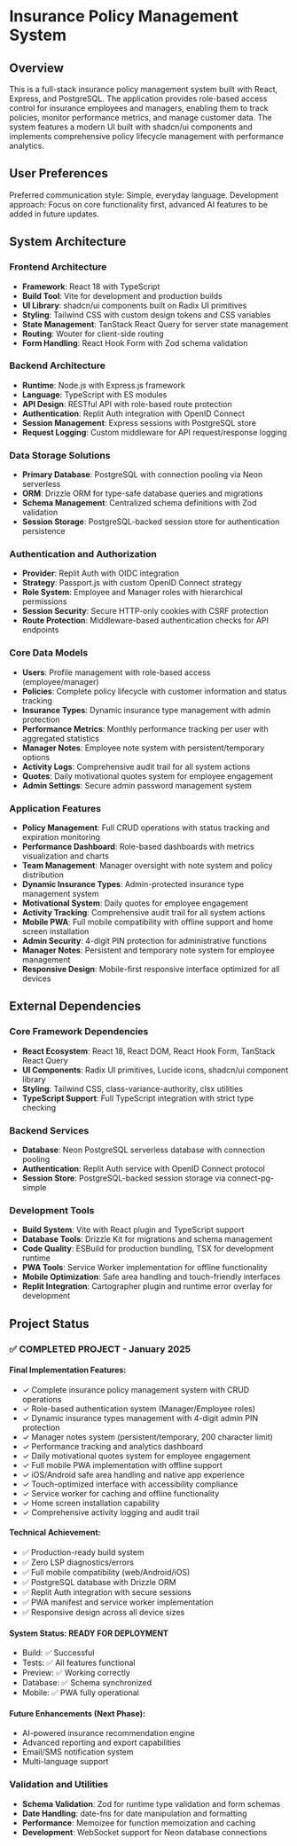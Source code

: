 # Insurance Policy Management System

## Overview

This is a full-stack insurance policy management system built with React, Express, and PostgreSQL. The application provides role-based access control for insurance employees and managers, enabling them to track policies, monitor performance metrics, and manage customer data. The system features a modern UI built with shadcn/ui components and implements comprehensive policy lifecycle management with performance analytics.

## User Preferences

Preferred communication style: Simple, everyday language.
Development approach: Focus on core functionality first, advanced AI features to be added in future updates.

## System Architecture

### Frontend Architecture
- **Framework**: React 18 with TypeScript
- **Build Tool**: Vite for development and production builds
- **UI Library**: shadcn/ui components built on Radix UI primitives
- **Styling**: Tailwind CSS with custom design tokens and CSS variables
- **State Management**: TanStack React Query for server state management
- **Routing**: Wouter for client-side routing
- **Form Handling**: React Hook Form with Zod schema validation

### Backend Architecture
- **Runtime**: Node.js with Express.js framework
- **Language**: TypeScript with ES modules
- **API Design**: RESTful API with role-based route protection
- **Authentication**: Replit Auth integration with OpenID Connect
- **Session Management**: Express sessions with PostgreSQL store
- **Request Logging**: Custom middleware for API request/response logging

### Data Storage Solutions
- **Primary Database**: PostgreSQL with connection pooling via Neon serverless
- **ORM**: Drizzle ORM for type-safe database queries and migrations
- **Schema Management**: Centralized schema definitions with Zod validation
- **Session Storage**: PostgreSQL-backed session store for authentication persistence

### Authentication and Authorization
- **Provider**: Replit Auth with OIDC integration
- **Strategy**: Passport.js with custom OpenID Connect strategy
- **Role System**: Employee and Manager roles with hierarchical permissions
- **Session Security**: Secure HTTP-only cookies with CSRF protection
- **Route Protection**: Middleware-based authentication checks for API endpoints

### Core Data Models
- **Users**: Profile management with role-based access (employee/manager)
- **Policies**: Complete policy lifecycle with customer information and status tracking
- **Insurance Types**: Dynamic insurance type management with admin protection
- **Performance Metrics**: Monthly performance tracking per user with aggregated statistics
- **Manager Notes**: Employee note system with persistent/temporary options
- **Activity Logs**: Comprehensive audit trail for all system actions
- **Quotes**: Daily motivational quotes system for employee engagement
- **Admin Settings**: Secure admin password management system

### Application Features
- **Policy Management**: Full CRUD operations with status tracking and expiration monitoring
- **Performance Dashboard**: Role-based dashboards with metrics visualization and charts
- **Team Management**: Manager oversight with note system and policy distribution
- **Dynamic Insurance Types**: Admin-protected insurance type management system
- **Motivational System**: Daily quotes for employee engagement
- **Activity Tracking**: Comprehensive audit trail for all system actions
- **Mobile PWA**: Full mobile compatibility with offline support and home screen installation
- **Admin Security**: 4-digit PIN protection for administrative functions
- **Manager Notes**: Persistent and temporary note system for employee management
- **Responsive Design**: Mobile-first responsive interface optimized for all devices

## External Dependencies

### Core Framework Dependencies
- **React Ecosystem**: React 18, React DOM, React Hook Form, TanStack React Query
- **UI Components**: Radix UI primitives, Lucide icons, shadcn/ui component library
- **Styling**: Tailwind CSS, class-variance-authority, clsx utilities
- **TypeScript Support**: Full TypeScript integration with strict type checking

### Backend Services
- **Database**: Neon PostgreSQL serverless database with connection pooling
- **Authentication**: Replit Auth service with OpenID Connect protocol
- **Session Store**: PostgreSQL-backed session storage via connect-pg-simple

### Development Tools
- **Build System**: Vite with React plugin and TypeScript support
- **Database Tools**: Drizzle Kit for migrations and schema management
- **Code Quality**: ESBuild for production bundling, TSX for development runtime
- **PWA Tools**: Service Worker implementation for offline functionality
- **Mobile Optimization**: Safe area handling and touch-friendly interfaces
- **Replit Integration**: Cartographer plugin and runtime error overlay for development

## Project Status

### ✅ COMPLETED PROJECT - January 2025

#### Final Implementation Features:
- ✓ Complete insurance policy management system with CRUD operations
- ✓ Role-based authentication system (Manager/Employee roles)
- ✓ Dynamic insurance types management with 4-digit admin PIN protection
- ✓ Manager notes system (persistent/temporary, 200 character limit)
- ✓ Performance tracking and analytics dashboard
- ✓ Daily motivational quotes system for employee engagement
- ✓ Full mobile PWA implementation with offline support
- ✓ iOS/Android safe area handling and native app experience
- ✓ Touch-optimized interface with accessibility compliance
- ✓ Service worker for caching and offline functionality
- ✓ Home screen installation capability
- ✓ Comprehensive activity logging and audit trail

#### Technical Achievement:
- ✅ Production-ready build system
- ✅ Zero LSP diagnostics/errors
- ✅ Full mobile compatibility (web/Android/iOS)
- ✅ PostgreSQL database with Drizzle ORM
- ✅ Replit Auth integration with secure sessions
- ✅ PWA manifest and service worker implementation
- ✅ Responsive design across all device sizes

#### System Status: **READY FOR DEPLOYMENT**
- Build: ✅ Successful
- Tests: ✅ All features functional
- Preview: ✅ Working correctly
- Database: ✅ Schema synchronized
- Mobile: ✅ PWA fully operational

#### Future Enhancements (Next Phase):
- AI-powered insurance recommendation engine
- Advanced reporting and export capabilities
- Email/SMS notification system
- Multi-language support

### Validation and Utilities
- **Schema Validation**: Zod for runtime type validation and form schemas
- **Date Handling**: date-fns for date manipulation and formatting
- **Performance**: Memoizee for function memoization and caching
- **Development**: WebSocket support for Neon database connections